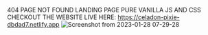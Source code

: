 404 PAGE NOT FOUND LANDING PAGE
PURE VANILLA JS AND CSS
CHECKOUT THE WEBSITE LIVE HERE: https://celadon-pixie-dbdad7.netlify.app
![Screenshot from 2023-01-28 07-29-28](https://user-images.githubusercontent.com/114683429/215242145-9b3c93d1-9892-405c-acae-9842b3696840.png)

